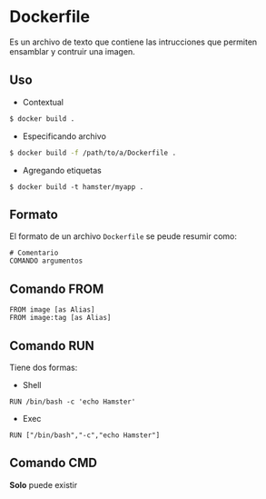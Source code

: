 # Dockerfile

Es un archivo de texto que contiene las intrucciones que permiten ensamblar y contruir una imagen.

## Uso
* Contextual
```bash
$ docker build .
```
* Especificando archivo
```bash
$ docker build -f /path/to/a/Dockerfile .
```
* Agregando etiquetas
```
$ docker build -t hamster/myapp .
```

## Formato
El formato de un archivo `Dockerfile` se peude resumir como:

```
# Comentario
COMANDO argumentos
```
## Comando FROM
```
FROM image [as Alias]
FROM image:tag [as Alias]
```
## Comando RUN
Tiene dos formas:
* Shell 
```
RUN /bin/bash -c 'echo Hamster' 
```
* Exec
```
RUN ["/bin/bash","-c","echo Hamster"]
```

## Comando CMD
**Solo** puede existir 
